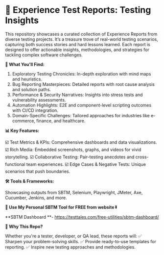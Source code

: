 # 🧪 Experience Test Reports: Testing Insights

This repository showcases a curated collection of Experience Reports from diverse testing projects. It’s a treasure trove of real-world testing scenarios, capturing both success stories and hard lessons learned. Each report is designed to offer actionable insights, methodologies, and strategies for tackling complex software challenges.

**🚀 What You'll Find:**

1. Exploratory Testing Chronicles: In-depth exploration with mind maps and heuristics.
2. Bug Reporting Masterpieces: Detailed reports with root cause analysis and solution paths.
3. Performance & Security Narratives: Insights into stress tests and vulnerability assessments.
4. Automation Highlights: E2E and component-level scripting outcomes with CI/CD integration.
5. Domain-Specific Challenges: Tailored approaches for industries like e-commerce, finance, and healthcare.

**📊 Key Features:**

☑️ Test Metrics & KPIs: Comprehensive dashboards and data visualizations.
☑️ Rich Media: Embedded screenshots, graphs, and videos for vivid storytelling.
☑️ Collaborative Testing: Pair-testing anecdotes and cross-functional team experiences.
☑️ Edge Cases & Negative Tests: Unique scenarios that push boundaries.

**🛠️ Tools & Frameworks:**

Showcasing outputs from SBTM, Selenium, Playwright, JMeter, Axe, Cucumber, Jenkins, and more.


**📲 Use My Personal SBTM Tool for FREE from website ⏬**

**SBTM Dashboard **- https://testtales.com/free-utilities/sbtm-dashboard/ 


**🌟 Why This Repo?**

Whether you're a tester, developer, or QA lead, these reports will:
✅ Sharpen your problem-solving skills.
✅ Provide ready-to-use templates for reporting.
✅ Inspire new testing approaches and methodologies.
